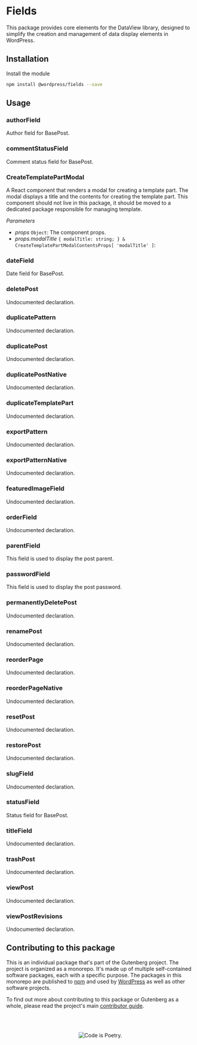 # Fields

This package provides core elements for the DataView library, designed to simplify the creation and management of data display elements in WordPress.

## Installation

Install the module

```bash
npm install @wordpress/fields --save
```

## Usage

<!-- START TOKEN(Autogenerated API docs) -->

### authorField

Author field for BasePost.

### commentStatusField

Comment status field for BasePost.

### CreateTemplatePartModal

A React component that renders a modal for creating a template part. The modal displays a title and the contents for creating the template part. This component should not live in this package, it should be moved to a dedicated package responsible for managing template.

_Parameters_

-   _props_ `Object`: The component props.
-   _props.modalTitle_ `{ modalTitle: string; } & CreateTemplatePartModalContentsProps[ 'modalTitle' ]`:

### dateField

Date field for BasePost.

### deletePost

Undocumented declaration.

### duplicatePattern

Undocumented declaration.

### duplicatePost

Undocumented declaration.

### duplicatePostNative

Undocumented declaration.

### duplicateTemplatePart

Undocumented declaration.

### exportPattern

Undocumented declaration.

### exportPatternNative

Undocumented declaration.

### featuredImageField

Undocumented declaration.

### orderField

Undocumented declaration.

### parentField

This field is used to display the post parent.

### passwordField

This field is used to display the post password.

### permanentlyDeletePost

Undocumented declaration.

### renamePost

Undocumented declaration.

### reorderPage

Undocumented declaration.

### reorderPageNative

Undocumented declaration.

### resetPost

Undocumented declaration.

### restorePost

Undocumented declaration.

### slugField

Undocumented declaration.

### statusField

Status field for BasePost.

### titleField

Undocumented declaration.

### trashPost

Undocumented declaration.

### viewPost

Undocumented declaration.

### viewPostRevisions

Undocumented declaration.

<!-- END TOKEN(Autogenerated API docs) -->

## Contributing to this package

This is an individual package that's part of the Gutenberg project. The project is organized as a monorepo. It's made up of multiple self-contained software packages, each with a specific purpose. The packages in this monorepo are published to [npm](https://www.npmjs.com/) and used by [WordPress](https://make.wordpress.org/core/) as well as other software projects.

To find out more about contributing to this package or Gutenberg as a whole, please read the project's main [contributor guide](https://github.com/WordPress/gutenberg/tree/HEAD/CONTRIBUTING.md).

<br /><br /><p align="center"><img src="https://s.w.org/style/images/codeispoetry.png?1" alt="Code is Poetry." /></p>
